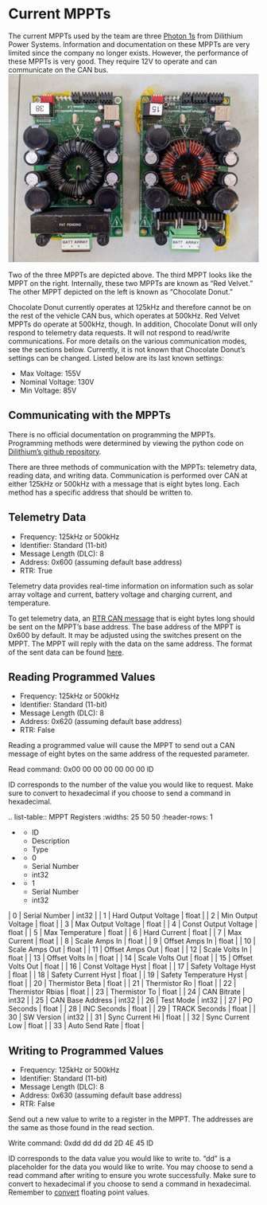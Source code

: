 # Current MPPTs

The current MPPTs used by the team are three [Photon 1s]( https://www.dilithiumpower.com/products/photon-1) from Dilithium Power Systems. Information and documentation on these MPPTs are very limited since the company no longer exists. However, the performance of these MPPTs is very good. They require 12V to operate and can communicate on the CAN bus. ![Current MPPTs Preview](mppts.jpg)

Two of the three MPPTs are depicted above. The third MPPT looks like the MPPT on the right. Internally, these two MPPTs are known as “Red Velvet.” The other MPPT depicted on the left is known as “Chocolate Donut.”

Chocolate Donut currently operates at 125kHz and therefore cannot be on the rest of the vehicle CAN bus, which operates at 500kHz. Red Velvet MPPTs do operate at 500kHz, though. In addition, Chocolate Donut will only respond to telemetry data requests. It will not respond to read/write communications. For more details on the various communication modes, see the sections below. Currently, it is not known that Chocolate Donut’s settings can be changed. Listed below are its last known settings:

* Max Voltage: 155V
* Nominal Voltage: 130V
* Min Voltage: 85V


## Communicating with the MPPTs

There is no official documentation on programming the MPPTs. Programming methods were determined by viewing the python code on [Dilithium’s github repository](https://github.com/dilithiumpower/mppt_config).

There are three methods of communication with the MPPTs: telemetry data, reading data, and writing data. Communication is performed over CAN at either 125kHz or 500kHz with a message that is eight bytes long. Each method has a specific address that should be written to.

## Telemetry Data
   
* Frequency: 125kHz or 500kHz
* Identifier: Standard (11-bit)
* Message Length (DLC): 8
* Address: 0x600 (assuming default base address)
* RTR: True

Telemetry data provides real-time information on information such as solar array voltage and current, battery voltage and charging current, and temperature.

To get telemetry data, an [RTR CAN message](https://copperhilltech.com/blog/controller-area-network-can-bus-remote-frame-and-avoiding-of-usage/) that is eight bytes long should be sent on the MPPT’s base address. The base address of the MPPT is 0x600 by default. It may be adjusted using the switches present on the MPPT. The MPPT will reply with the data on the same address. The format of the sent data can be found [here](https://github.com/Solar-Gators/docs/blob/master/Electrical/MPPT/Photon%20CAN%20Structure.pdf).

## Reading Programmed Values  
* Frequency: 125kHz or 500kHz
* Identifier: Standard (11-bit)
* Message Length (DLC): 8
* Address: 0x620 (assuming default base address)
* RTR: False

Reading a programmed value will cause the MPPT to send out a CAN message of eight bytes on the same address of the requested parameter.

Read command: 0x00 00 00 00 00 00 00 ID

ID corresponds to the number of the value you would like to request. Make sure to convert to hexadecimal if you choose to send a command in hexadecimal.

.. list-table:: MPPT Registers
   :widths: 25 50 50
   :header-rows: 1

   * - ID
     - Description
     - Type
   * - 0
     - Serial Number
     - int32
   * - 1
     - Serial Number
     - int32

| 0 | Serial Number | int32 |
| 1 | Hard Output Voltage | float |
| 2 | Min Output Voltage | float |
| 3 | Max Output Voltage | float |
| 4 | Const Output Voltage | float |
| 5 | Max Temperature | float |
| 6 | Hard Current | float |
| 7 | Max Current | float |
| 8 | Scale Amps In | float |
| 9 | Offset Amps In | float |
| 10 | Scale Amps Out | float |
| 11 | Offset Amps Out | float |
| 12 | Scale Volts In | float |
| 13 | Offset Volts In | float |
| 14 | Scale Volts Out | float |
| 15 | Offset Volts Out | float |
| 16 | Const Voltage Hyst | float |
| 17 | Safety Voltage Hyst | float |
| 18 | Safety Current Hyst | float |
| 19 | Safety Temperature Hyst | float |
| 20 | Thermistor Beta | float |
| 21 | Thermistor Ro | float |
| 22 | Thermistor Rbias | float |
| 23 | Thermistor To | float |
| 24 | CAN Bitrate | int32 |
| 25 | CAN Base Address | int32 |
| 26 | Test Mode | int32 |
| 27 | PO Seconds | float |
| 28 | INC Seconds | float |
| 29 | TRACK Seconds | float |
| 30 | SW Version | int32 |
| 31 | Sync Current Hi | float |
| 32 | Sync Current Low | float |
| 33 | Auto Send Rate | float |

## Writing to Programmed Values
   
* Frequency: 125kHz or 500kHz
* Identifier: Standard (11-bit)
* Message Length (DLC): 8
* Address: 0x630 (assuming default base address)
* RTR: False

Send out a new value to write to a register in the MPPT. The addresses are the same as those found in the read section.

Write command: 0xdd dd dd dd 2D 4E 45 ID

ID corresponds to the data value you would like to write to. “dd” is a placeholder for the data you would like to write. You may choose to send a read command after writing to ensure you wrote successfully. Make sure to convert to hexadecimal if you choose to send a command in hexadecimal. Remember to [convert](https://www.h-schmidt.net/FloatConverter/IEEE754.html) floating point values.
